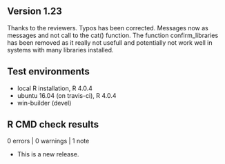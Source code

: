 ## Version 1.23
Thanks to the reviewers. Typos has been corrected. Messages now as messages
and not call to the cat() function. The function confirm_libraries has been
removed as it really not usefull and potentially not work well in systems with
many libraries installed.

## Test environments
* local R installation, R 4.0.4
* ubuntu 16.04 (on travis-ci), R 4.0.4
* win-builder (devel)

## R CMD check results

0 errors | 0 warnings | 1 note

* This is a new release.
